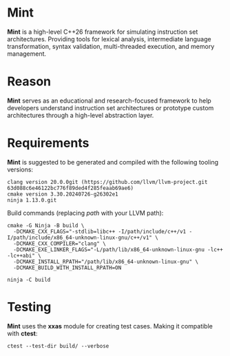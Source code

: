 # Mint

**Mint** is a high-level C++26 framework for simulating instruction set architectures. Providing tools for lexical analysis, intermediate language transformation, syntax validation, multi-threaded execution, and memory management.

# Reason

**Mint** serves as an educational and research-focused framework to help developers understand instruction set architectures or prototype custom architectures through a high-level abstraction layer.

# Requirements
**Mint** is suggested to be generated and compiled with the following tooling versions:
```
clang version 20.0.0git (https://github.com/llvm/llvm-project.git 63d088c6e46122bc776f89ded4f285feaab69ae6)
cmake version 3.30.20240726-g26302e1
ninja 1.13.0.git
```

Build commands (replacing *path* with your LLVM path):
```
cmake -G Ninja -B build \
  -DCMAKE_CXX_FLAGS="-stdlib=libc++ -I/path/include/c++/v1 -I/path/include/x86_64-unknown-linux-gnu/c++/v1" \
  -DCMAKE_CXX_COMPILER="clang" \
  -DCMAKE_EXE_LINKER_FLAGS="-L/path/lib/x86_64-unknown-linux-gnu -lc++ -lc++abi" \
  -DCMAKE_INSTALL_RPATH="/path/lib/x86_64-unknown-linux-gnu" \
  -DCMAKE_BUILD_WITH_INSTALL_RPATH=ON

ninja -C build
```
# Testing
**Mint** uses the **xxas** module for creating test cases. Making it compatible with **ctest**:
```
ctest --test-dir build/ --verbose
```
